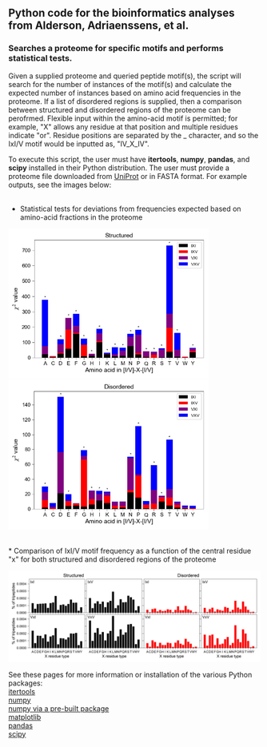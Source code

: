 ## Python code for the bioinformatics analyses from Alderson, Adriaenssens, et al.

### Searches a proteome for specific motifs and performs statistical tests.<br /> 

Given a supplied proteome and queried peptide motif(s), the script will search for the number of instances of the motif(s) and calculate the expected number of instances based on amino acid frequencies in the proteome. If a list of disordered regions is supplied, then a comparison between structured and disordered regions of the proteome can be perofrmed. Flexible input within the amino-acid motif is permitted; for example, "X" allows any residue at that position and multiple residues indicate "or". Residue positions are separated by the _ character, and so the IxI/V motif would be inputted as, "IV_X_IV". <br />

To execute this script, the user must have **itertools**, **numpy**, **pandas**, and **scipy** installed in their Python distribution. The user must provide a proteome file downloaded from [UniProt](https://www.uniprot.org/) or in FASTA format. For example outputs, see the images below: <br />
<br />
* Statistical tests for deviations from frequencies expected based on amino-acid fractions in the proteome
<p align="left">
  <img src="output/structured_chisq.png" width="400px" height="auto"/>
  <img src="output/disordered_chisq.png" width="400px" height="auto"/>
</p>
<br />
* Comparison of IxI/V motif frequency as a function of the central residue "x" for both structured and disordered regions of the proteome 
<p align="left">
  <img src="output/compare_fractions_IV_X_IV_motifs.png" width="908px" height="auto"/>
</p>

See these pages for more information or installation of the various Python packages:<br />
[itertools](https://docs.python.org/3/library/itertools.html)<br />
[numpy](https://docs.scipy.org/doc/numpy-1.10.1/user/install.html) <br />
[numpy via a pre-built package](https://scipy.org/install.html) <br />
[matplotlib](https://matplotlib.org/faq/installing_faq.html)<br />
[pandas](https://pypi.org/project/pandas/)<br />
[scipy](https://www.scipy.org/install.html)<br />

